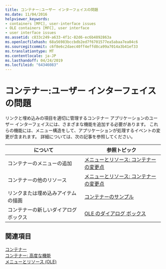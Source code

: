 ```yaml
---
title: コンテナー:ユーザー インターフェイスの問題
ms.date: 11/04/2016
helpviewer_keywords:
- containers [MFC], user-interface issues
- OLE containers [MFC], user interface
- user interface issues
ms.assetid: c833c249-a633-4f1c-82d6-ec6b4892863a
ms.openlocfilehash: 68a56983bccbdb2ed7f6701577ea5abaa7ea04c6
ms.sourcegitcommit: c6f8e6c2daec40ff4effd8ca99a7014a3b41ef33
ms.translationtype: MT
ms.contentlocale: ja-JP
ms.lasthandoff: 04/24/2019
ms.locfileid: "64346083"
---
```

# <a name="containers-user-interface-issues"></a>コンテナー:ユーザー インターフェイスの問題

リンクと埋め込みの項目を適切に管理するコンテナー アプリケーションのユーザー インターフェイスには、さまざまな機能を追加する必要があります。 これらの機能には、メニュー構造をして、アプリケーションが処理するイベントの変更が含まれます。 詳細については、次の記事を参照してください。

|について|参照トピック|
|------------------------|---------|
|コンテナーのメニューの追加|[メニューとリソース: コンテナーの変更点](../mfc/menus-and-resources-container-additions.md)|
|コンテナーの他のリソース|[メニューとリソース: コンテナーの変更点](../mfc/menus-and-resources-container-additions.md)|
|リンクまたは埋め込みアイテムの描画|[コンテナーのサンプル](../overview/visual-cpp-samples.md)|
|コンテナーの新しいダイアログ ボックス|[OLE のダイアログ ボックス](../mfc/dialog-boxes-in-ole.md)|

## <a name="see-also"></a>関連項目

[コンテナー](../mfc/containers.md)<br/>
[コンテナー: 高度な機能](../mfc/containers-advanced-features.md)<br/>
[メニューとリソース (OLE)](../mfc/menus-and-resources-ole.md)
